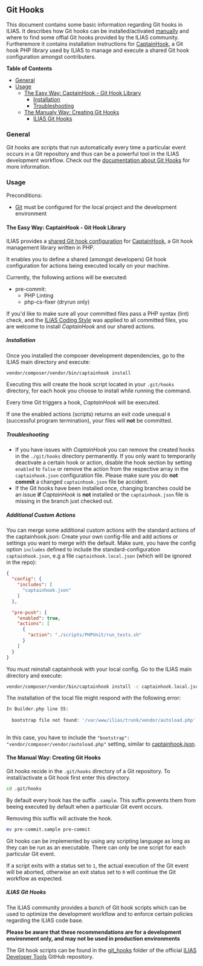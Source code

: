 ##  Git Hooks

This document contains some basic information regarding Git hooks in ILIAS.
It describes how Git hooks can be installed/activated [manually](#creating-git-hooks)
and where to find some offial Git hooks provided by the ILIAS community.
Furtheremore it contains installation instructions for [CaptainHook](#the-easy-way-captainhook---git-hook-library),
a Git hook PHP library used by ILIAS to manage and execute a shared Git
hook configuration amongst contributers.

**Table of Contents**
* [General](#general)
* [Usage](#usage)
  * [The Easy Way: CaptainHook - Git Hook Library](#the-easy-way-captainhook---git-hook-library)
    * [Installation](#installation)
    * [Troubleshooting](#troubleshooting)
  * [The Manualy Way: Creating Git Hooks](#the-manual-way-creating-git-hooks)
    * [ILIAS Git Hooks](#ilias-git-hooks)

### General

Git hooks are scripts that run automatically every time a particular
event occurs in a Git repository and thus can be a powerful tool
in the ILIAS development workflow.
Check out the [documentation about Git Hooks](https://git-scm.com/docs/githooks)
for more information.

### Usage

Preconditions:
* [Git](https://git-scm.com/) must be configured for the local project and
  the development environment

#### The Easy Way: CaptainHook - Git Hook Library

ILIAS provides a [shared Git hook configuration](../../captainhook.json) for
[CaptainHook](https://github.com/CaptainHookPhp/captainhook), a Git hook
management library written in PHP.

It enables you to define a shared (amongst developers) Git hook configuration
for actions being executed locally on your machine.

Currently, the following actions will be executed:

* pre-commit:
  * PHP Linting
  * php-cs-fixer (dryrun only)

If you'd like to make sure all your committed files pass a PHP syntax (lint) check,
and the [ILIAS Coding Style](./coding-style.md) was applied to all committed files,
you are welcome to install *CaptainHook* and our shared actions.

##### Installation

Once you installed the composer development dependencies, go to the ILIAS
main directory and execute:

```bash
vendor/composer/vendor/bin/captainhook install
```
Executing this will create the hook script located in your `.git/hooks` directory,
for each hook you choose to install while running the command.

Every time Git triggers a hook, *CaptainHook* will be executed.

If one the enabled actions (scripts) returns an exit code unequal `0`
(successful program termination), your files will **not** be committed.

##### Troubleshooting

* If you have issues with *CaptainHook* you can remove the created hooks in the
`./git/hooks` directory permanently. If you only want to temporarily deactivate
a certain hook or action, disable the hook section by setting `enabled` to `false` or
remove the action from the respective array in the `captainhook.json` configuration file.
Please make sure you do **not commit** a changed `captainhook.json` file be accident.
* If the Git hooks have been installed once, changing branches could be an issue **if**
*CaptainHook* is **not** installed or the `captainhook.json` file is missing in the branch
just checked out.

##### Additional Custom Actions
You can merge some additional custom actions with the standard actions of the captainhook.json:
Create your own config-file and add actions or settings you want to merge with the default. Make sure, 
you have the config option `includes` defined to include the standard-configuration `captainhook.json`, 
e.g a file `captainhook.local.json` (which will be ignored in the repo):

````json
{
  "config": {
    "includes": [
      "captainhook.json"
    ]
  },

  "pre-push": {
    "enabled": true,
    "actions": [
      {
        "action": "./scripts/PHPUnit/run_tests.sh"
      }
    ]
  }
}

````
You must reinstall captainhook with your local config. Go to the ILIAS
main directory and execute:

```bash
vendor/composer/vendor/bin/captainhook install -c captainhook.local.json
```

The installation of the local file might respond with the following error:

```bash
In Builder.php line 55:
                                                                        
  bootstrap file not found: '/var/www/ilias/trunk/vendor/autoload.php'  
                                                                        
```

In this case, you have to include the `"bootstrap": "vendor/composer/vendor/autoload.php"` setting,
similar to [captainhook.json](../../captainhook.json).

#### The Manual Way: Creating Git Hooks

Git hooks recide in the `.git/hooks` directory of a Git repository.
To install/activate a Git hook first enter this directory.

```bash
cd .git/hooks
```

By default every hook has the suffix `.sample`. This suffix prevents them
from beeing executed by default when a particular Git event occurs.

Removing this suffix will activate the hook.

```bash
mv pre-commit.sample pre-commit
```

Git hooks can be implemented by using any scripting language as long as they
can be run as an executable. There can only be one script for each particular
Git event.

If a script exits with a status set to `1`, the actual execution of
the Git event will be aborted, otherwise an exit status set to `0`
will continue the Git workflow as expected.

##### ILIAS Git Hooks

The ILIAS community provides a bunch of Git hook scripts which can be used to
optimize the development workflow and to enforce certain policies regarding
the ILIAS code base.

__Please be aware that these recommendations are for a development environment
only, and may not be used in production environments__

The Git hook scripts can be found in the
[git_hooks](https://github.com/ILIAS-eLearning/DeveloperTools/tree/master/git_hooks)
folder of the official [ILIAS Developer Tools](https://github.com/ILIAS-eLearning/DeveloperTools)
GitHub repository.